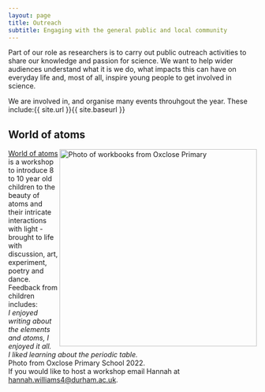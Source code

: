 ```yaml
---
layout: page
title: Outreach
subtitle: Engaging with the general public and local community
---
```


Part of our role as researchers is to carry out public outreach activities to share our knowledge and passion for science. We want to help wider audiences understand what it is we do, what impacts this can have on everyday life and, most of all, inspire young people to get involved in science.

We are involved in, and organise many events throuhgout the year. These include:{{ site.url }}{{ site.baseurl }}

## World of atoms
<img src="{{ site.url }}{{ site.baseurl }}/outreach/img/Oxclose.jpeg" alt="Photo of workbooks from Oxclose Primary" align = "right" width = 400 px
  />
[World of atoms](https://www.worldofatoms.com/)   is a workshop to introduce 8 to 10 year old children to the beauty of atoms and their intricate interactions with light - brought to life with discussion, art, experiment, poetry and dance. Feedback from children includes: <br> 
_I enjoyed writing about the elements and atoms, I enjoyed it all. <br> 
I liked learning about the periodic table._ <br>
Photo from Oxclose Primary School 2022. <br>
If you would like to host a workshop email Hannah at hannah.williams4@durham.ac.uk.


<!--<img src="/assets/img/laserflame.png" alt="Laser flam experiment" />-->

